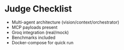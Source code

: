 # Judge Checklist
- Multi-agent architecture (vision/context/orchestrator)
- MCP payloads present
- Groq integration (real/mock)
- Benchmarks included
- Docker-compose for quick run

